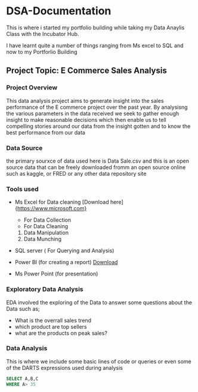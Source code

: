 # DSA-Documentation

This is where i started my portfolio building while taking my Data Anaylis Class with the Incubator Hub. 

I have learnt quite a number of things ranging from Ms excel to SQL and now to my Portforlio Building

## Project Topic: E Commerce Sales Analysis

### Project Overview

This data analysis project aims to generate insight into the sales performance of the E commerce project over the past year. By analysisng the various parameters in the data received we seek to gather enough insight to make reasonable decisions which then enable us to tell compelling stories around our data from the insight gotten and to know the best performance from our data

### Data Source
the primary sourxce of data used here is Data Sale.csv and this is an open source data that can be freely downloaded fromm an open source online such as kaggle, or FRED or any other data repository site
### Tools used
- Ms Excel for Data cleaning [Download here]{https://www.microsoft.com}
  - For Data Collection
  - For Data Cleaning
  1. Data Manipulation
  2. Data Munching
     
- SQL server ( For Querying and Analysis)
- Power BI (for creating a report) [Download](https://www.microsoft.com/en-us/download/details.aspx?id=58494)
- Ms Power Point (for presentation)

### Exploratory Data Analysis
EDA involved the exploring of the Data to answer some questions about the Data such as;
- What is the overrall sales trend
- which product are top sellers
- what are the products on peak sales?

### Data Analysis

This is where we include some basic lines of code or queries or even some of the DARTS expressions used during analysis

```  SQL
SELECT A,B,C
WHERE A> 35

```
